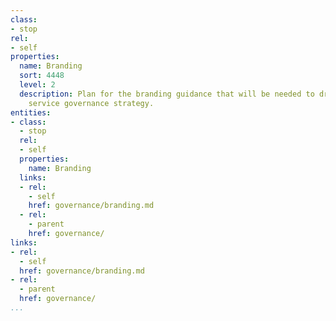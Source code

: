 ```yaml
---
class:
- stop
rel:
- self
properties:
  name: Branding
  sort: 4448
  level: 2
  description: Plan for the branding guidance that will be needed to drive a wider
    service governance strategy.
entities:
- class:
  - stop
  rel:
  - self
  properties:
    name: Branding
  links:
  - rel:
    - self
    href: governance/branding.md
  - rel:
    - parent
    href: governance/
links:
- rel:
  - self
  href: governance/branding.md
- rel:
  - parent
  href: governance/
...
```

